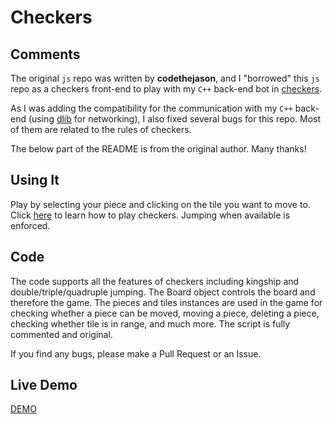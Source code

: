 # Checkers


## Comments 
The original `js` repo was written by **codethejason**, and I "borrowed" this `js` 
repo as a checkers front-end to play with my `C++` back-end bot in 
[checkers](https://github.com/society765/bot-build/tree/master/checkers-cpp/). 

As I was adding the compatibility for the communication with my `C++` back-end 
(using [dlib](https://github.com/davisking/dlib) for networking), 
I also fixed several bugs for this repo. Most of them are related to the rules of checkers. 

The below part of the README is from the original author. Many thanks! 

## Using It
Play by selecting your piece and clicking on the tile you want to move to. Click [here](http://www.itsyourturn.com/t_helptopic2030.html) to learn how to play checkers. Jumping when available is enforced.

## Code
The code supports all the features of checkers including kingship and double/triple/quadruple jumping. The Board object controls the board and therefore the game. The pieces and tiles instances are used in the game for checking whether a piece can be moved, moving a piece, deleting a piece, checking whether tile is in range, and much more. The script is fully commented and original.

If you find any bugs, please make a Pull Request or an Issue.


## Live Demo
[DEMO](http://codethejason.github.io/checkers/index.html)